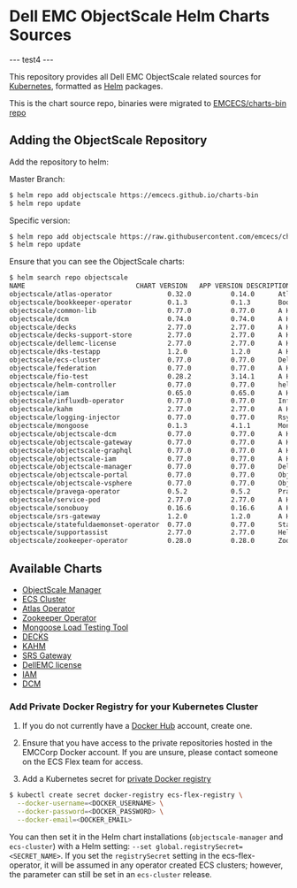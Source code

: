 # Dell EMC ObjectScale Helm Charts Sources

--- test4 ---

This repository provides all Dell EMC ObjectScale related sources for [Kubernetes](http://kubernetes.io), formatted as [Helm](https://helm.sh) packages.

This is the chart source repo, binaries were migrated to [EMCECS/charts-bin repo](https://github.com/EMCECS/charts-bin) 

## Adding the ObjectScale Repository

Add the repository to helm:

Master Branch:
```bash
$ helm repo add objectscale https://emcecs.github.io/charts-bin
$ helm repo update
```

Specific version:
```bash
$ helm repo add objectscale https://raw.githubusercontent.com/emcecs/charts-bin/<version tag>/docs
$ helm repo update
```

Ensure that you can see the ObjectScale charts:

```bash
$ helm search repo objectscale
NAME                          	CHART VERSION	APP VERSION	DESCRIPTION                                       
objectscale/atlas-operator            	0.32.0       	0.14.0     	Atlas operator deploys a custom resource for an...
objectscale/bookkeeper-operator       	0.1.3        	0.1.3      	Bookkeeper Operator Helm chart for Kubernetes     
objectscale/common-lib                	0.77.0       	0.77.0     	A Helm chart for Kubernetes                       
objectscale/dcm                       	0.74.0       	0.74.0     	A Helm chart for Dell EMC DCM                     
objectscale/decks                     	2.77.0       	2.77.0     	A Helm chart for Dell EMC Common Kubernetes Ser...
objectscale/decks-support-store       	2.77.0       	2.77.0     	A Helm chart for Dell EMC Common Kubernetes Ser...
objectscale/dellemc-license           	2.77.0       	2.77.0     	A Helm chart for applying a Dell EMC License fo...
objectscale/dks-testapp               	1.2.0        	1.2.0      	A Helm chart for DKS (DECKS, KAHM, and SRSGatew...
objectscale/ecs-cluster               	0.77.0       	0.77.0     	Dell EMC ObjectScale is highly scalable, and hi...
objectscale/federation                	0.77.0       	0.77.0     	A Helm chart for Dell EMC Federation Service      
objectscale/fio-test                  	0.28.2       	3.14.1     	A Helm chart for Kubernetes Applications Health...
objectscale/helm-controller           	0.77.0       	0.77.0     	helm-controller runs inside the cluster and act...
objectscale/iam                       	0.65.0       	0.65.0     	A Helm chart for Dell EMC IAM                     
objectscale/influxdb-operator         	0.77.0       	0.77.0     	InfluxDB Operator deploys operator pod which is...
objectscale/kahm                      	2.77.0       	2.77.0     	A Helm chart for Kubernetes Applications Health...
objectscale/logging-injector          	0.77.0       	0.77.0     	Rsyslog client sidecar injector                   
objectscale/mongoose                  	0.1.3        	4.1.1      	Mongoose is a horizontally scalable and configu...
objectscale/objectscale-dcm           	0.77.0       	0.77.0     	A Helm chart for Dell EMC DCM                     
objectscale/objectscale-gateway       	0.77.0       	0.77.0     	A Helm chart for Dell EMC Objectscale Gateway     
objectscale/objectscale-graphql       	0.77.0       	0.77.0     	A Helm chart for Kubernetes                       
objectscale/objectscale-iam           	0.77.0       	0.77.0     	A Helm chart for Dell EMC IAM                     
objectscale/objectscale-manager       	0.77.0       	0.77.0     	Dell EMC ObjectScale is highly scalable, and hi...
objectscale/objectscale-portal        	0.77.0       	0.77.0     	ObjectScale Portal                                
objectscale/objectscale-vsphere       	0.77.0       	0.77.0     	ObjectScale VMware vSphere Plugin                 
objectscale/pravega-operator          	0.5.2        	0.5.2      	Pravega Operator Helm chart for Kubernetes        
objectscale/service-pod               	2.77.0       	2.77.0     	A Helm chart for Dell EMC Service Pod             
objectscale/sonobuoy                  	0.16.6       	0.16.6     	A Helm chart for sonobuoy                         
objectscale/srs-gateway               	1.2.0        	1.2.0      	A Helm chart for Dell EMC SRS Gateway Custom Re...
objectscale/statefuldaemonset-operator	0.77.0       	0.77.0     	StatefulDaemonSet operator deploys operator pod...
objectscale/supportassist             	2.77.0       	2.77.0     	Helm chart for Dell SupportAssist ESE             
objectscale/zookeeper-operator        	0.28.0       	0.28.0     	Zookeeper operator deploys a custom resource fo...
```

## Available Charts

* [ObjectScale Manager](objectscale-manager)
* [ECS Cluster](ecs-cluster)
* [Atlas Operator](atlas-operator)
* [Zookeeper Operator](zookeeper-operator)
* [Mongoose Load Testing Tool](mongoose)
* [DECKS](decks)
* [KAHM](kahm)
* [SRS Gateway](srs-gateway)
* [DellEMC license](dellemc-license)
* [IAM](objectscale-iam)
* [DCM](objectscale-dcm)

### Add Private Docker Registry for your Kubernetes Cluster

1. If you do not currently have a [Docker Hub](https://hub.docker.com) account, create one.

2. Ensure that you have access to the private repositories hosted in the EMCCorp Docker account. If you are unsure, please contact someone on the ECS Flex team for access.

3. Add a Kubernetes secret for [private Docker registry](https://kubernetes.io/docs/concepts/containers/images/#specifying-imagepullsecrets-on-a-pod)

```bash
$ kubectl create secret docker-registry ecs-flex-registry \
  --docker-username=<DOCKER_USERNAME> \
  --docker-password=<DOCKER_PASSWORD> \
  --docker-email=<DOCKER_EMAIL>
```

You can then set it in the Helm chart installations (`objectscale-manager` and `ecs-cluster`) with a Helm setting: `--set global.registrySecret=<SECRET_NAME>`.  If you set the `registrySecret` setting in the ecs-flex-operator, it will be assumed in any operator created ECS clusters; however, the parameter can still be set in an `ecs-cluster` release.
